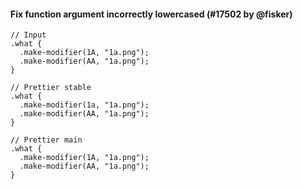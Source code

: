 #### Fix function argument incorrectly lowercased (#17502 by @fisker)

<!-- prettier-ignore -->
```less
// Input
.what {
  .make-modifier(1A, "1a.png");
  .make-modifier(AA, "1a.png");
}

// Prettier stable
.what {
  .make-modifier(1a, "1a.png");
  .make-modifier(AA, "1a.png");
}

// Prettier main
.what {
  .make-modifier(1A, "1a.png");
  .make-modifier(AA, "1a.png");
}
```

